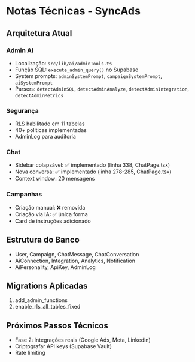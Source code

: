 # Notas Técnicas - SyncAds

## Arquitetura Atual

### Admin AI
- Localização: `src/lib/ai/adminTools.ts`
- Função SQL: `execute_admin_query()` no Supabase
- System prompts: `adminSystemPrompt`, `campaignSystemPrompt`, `aiSystemPrompt`
- Parsers: `detectAdminSQL`, `detectAdminAnalyze`, `detectAdminIntegration`, `detectAdminMetrics`

### Segurança
- RLS habilitado em 11 tabelas
- 40+ políticas implementadas
- AdminLog para auditoria

### Chat
- Sidebar colapsável: ✅ implementado (linha 338, ChatPage.tsx)
- Nova conversa: ✅ implementado (linha 278-285, ChatPage.tsx)
- Context window: 20 mensagens

### Campanhas
- Criação manual: ❌ removida
- Criação via IA: ✅ única forma
- Card de instruções adicionado

## Estrutura do Banco
- User, Campaign, ChatMessage, ChatConversation
- AiConnection, Integration, Analytics, Notification
- AiPersonality, ApiKey, AdminLog

## Migrations Aplicadas
1. add_admin_functions
2. enable_rls_all_tables_fixed

## Próximos Passos Técnicos
- Fase 2: Integrações reais (Google Ads, Meta, LinkedIn)
- Criptografar API keys (Supabase Vault)
- Rate limiting
